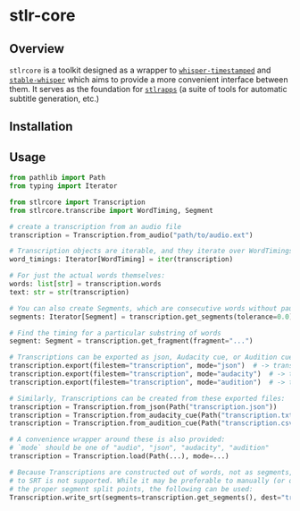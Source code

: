# stlr-core

## Overview

`stlrcore` is a toolkit designed as a wrapper
to [`whisper-timestamped`](https://github.com/linto-ai/whisper-timestamped)
and [`stable-whisper`](https://github.com/jianfch/stable-ts) which aims to provide a more convenient interface between
them. It serves as the foundation for [`stlrapps`](https://github.com/lilellia/stlrapps) (a suite of tools for automatic
subtitle generation, etc.)

## Installation

## Usage

```python
from pathlib import Path
from typing import Iterator

from stlrcore import Transcription
from stlrcore.transcribe import WordTiming, Segment

# create a transcription from an audio file
transcription = Transcription.from_audio("path/to/audio.ext")

# Transcription objects are iterable, and they iterate over WordTimings
word_timings: Iterator[WordTiming] = iter(transcription)

# For just the actual words themselves:
words: list[str] = transcription.words
text: str = str(transcription)

# You can also create Segments, which are consecutive words without pauses.
segments: Iterator[Segment] = transcription.get_segments(tolerance=0.0)

# Find the timing for a particular substring of words
segment: Segment = transcription.get_fragment(fragment="...")

# Transcriptions can be exported as json, Audacity cue, or Audition cue
transcription.export(filestem="transcription", mode="json")  # -> transcription.json
transcription.export(filestem="transcription", mode="audacity")  # -> transcription.txt
transcription.export(filestem="transcription", mode="audition")  # -> transcription.csv

# Similarly, Transcriptions can be created from these exported files:
transcription = Transcription.from_json(Path("transcription.json"))
transcription = Transcription.from_audacity_cue(Path("transcription.txt"))
transcription = Transcription.from_audition_cue(Path("transcription.csv"))

# A convenience wrapper around these is also provided:
# `mode` should be one of "audio", "json", "audacity", "audition"
transcription = Transcription.load(Path(...), mode=...)

# Because Transcriptions are constructed out of words, not as segments, direct export
# to SRT is not supported. While it may be preferable to manually (or otherwise) determine
# the proper segment split points, the following can be used:
Transcription.write_srt(segments=transcription.get_segments(), dest="transcription.srt")
```